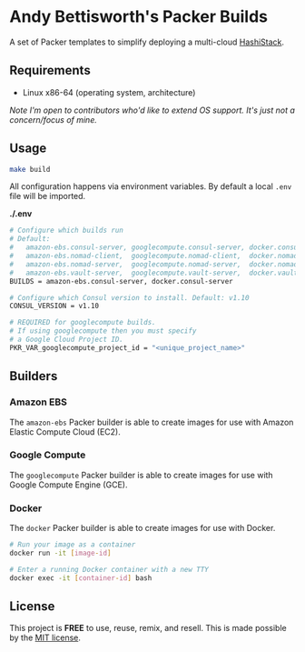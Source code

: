 # Andy Bettisworth's Packer Builds

A set of Packer templates to simplify deploying a
multi-cloud [HashiStack](https://hashicorp.com).

## Requirements

- Linux x86-64 (operating system, architecture)

_Note I'm open to contributors who'd like to extend OS support. It's just not a concern/focus of mine._

## Usage

```bash
make build
```

All configuration happens via environment variables.
By default a local `.env` file will be imported.

**./.env**

```bash
# Configure which builds run
# Default: 
#   amazon-ebs.consul-server, googlecompute.consul-server, docker.consul-server,
#   amazon-ebs.nomad-client,  googlecompute.nomad-client,  docker.nomad-client,
#   amazon-ebs.nomad-server,  googlecompute.nomad-server,  docker.nomad-server,
#   amazon-ebs.vault-server,  googlecompute.vault-server,  docker.vault-server
BUILDS = amazon-ebs.consul-server, docker.consul-server

# Configure which Consul version to install. Default: v1.10
CONSUL_VERSION = v1.10

# REQUIRED for googlecompute builds.
# If using googlecompute then you must specify
# a Google Cloud Project ID.
PKR_VAR_googlecompute_project_id = "<unique_project_name>"
```

## Builders

### Amazon EBS

The `amazon-ebs` Packer builder is able to create images for
use with Amazon Elastic Compute Cloud (EC2).

### Google Compute

The `googlecompute` Packer builder is able to create images for
use with Google Compute Engine (GCE).

### Docker

The `docker` Packer builder is able to create images for
use with Docker.

```bash
# Run your image as a container
docker run -it [image-id]

# Enter a running Docker container with a new TTY
docker exec -it [container-id] bash
```

## License

This project is __FREE__ to use, reuse, remix, and resell.
This is made possible by the [MIT license](/LICENSE).
